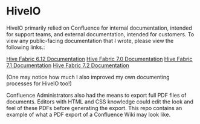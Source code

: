 # HiveIO #

HiveIO primarily relied on Confluence for internal documentation, intended for 
support teams, and external documentation, intended for customers. To view any 
public-facing documentation that I wrote, please view the following links.:

[Hive Fabric 6.12 Documentation](https://hiveio.atlassian.net/wiki/spaces/HIO612/overview)
[Hive Fabric 7.0 Documentation](https://hiveio.atlassian.net/wiki/spaces/HF70/overview)
[Hive Fabric 7.1 Documentation](https://hiveio.atlassian.net/wiki/spaces/HF71/overview)
[Hive Fabric 7.2 Documentation](https://hiveio.atlassian.net/wiki/spaces/HF72/overview)

(One may notice how much I also improved my own documenting processes for HiveIO too!)

Confluence Administrators also had the means to export full PDF files of 
documents. Editors with HTML and CSS knowledge could edit the look and feel of 
these PDFs before generating the export. This repo contains an example of what 
a PDF export of a Confluence Wiki may look like.